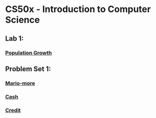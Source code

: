 <h1>CS50x - Introduction to Computer Science</h1>
<h2>Lab 1:</h2>
<h3><a href="https://cs50.harvard.edu/x/2023/labs/1/">Population Growth</a></h3>
<h2>Problem Set 1:</h2>
<h3><a href="https://cs50.harvard.edu/x/2023/psets/1/mario/more/">Mario-more</a></h3>
<h3><a href="https://cs50.harvard.edu/x/2023/psets/1/cash/">Cash</a></h3>
<h3><a href="https://cs50.harvard.edu/x/2023/psets/1/credit/">Credit</a></h3>
